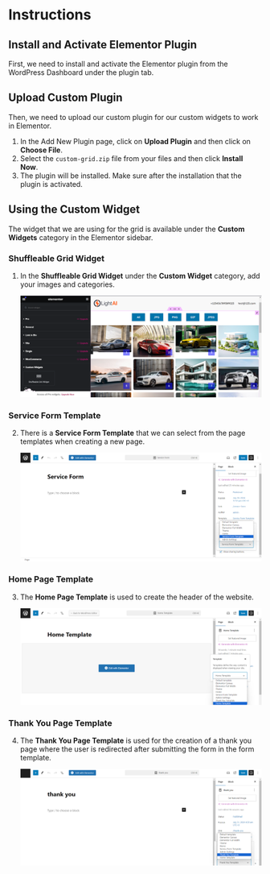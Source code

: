 # Instructions

## Install and Activate Elementor Plugin
First, we need to install and activate the Elementor plugin from the WordPress Dashboard under the plugin tab.

## Upload Custom Plugin
Then, we need to upload our custom plugin for our custom widgets to work in Elementor.

1. In the Add New Plugin page, click on **Upload Plugin** and then click on **Choose File**.
2. Select the `custom-grid.zip` file from your files and then click **Install Now**.
3. The plugin will be installed. Make sure after the installation that the plugin is activated.

## Using the Custom Widget
The widget that we are using for the grid is available under the **Custom Widgets** category in the Elementor sidebar.

### Shuffleable Grid Widget
1. In the **Shuffleable Grid Widget** under the **Custom Widget** category, add your images and categories.

   ![Shuffleable Grid Widget](https://github.com/ArsooCh/Test-Task/blob/main/images/2.png)

### Service Form Template
2. There is a **Service Form Template** that we can select from the page templates when creating a new page.

   ![Service Form Template](https://github.com/ArsooCh/Test-Task/blob/main/images/4.png)


### Home Page Template
3. The **Home Page Template** is used to create the header of the website.

   ![Home Page Template](https://github.com/ArsooCh/Test-Task/blob/main/images/6.png)

### Thank You Page Template
4. The **Thank You Page Template** is used for the creation of a thank you page where the user is redirected after submitting the form in the form template.

   ![Thank You Page Template](https://github.com/ArsooCh/Test-Task/blob/main/images/7.png)
